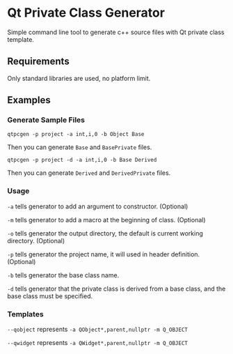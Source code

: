 # Qt Private Class Generator

Simple command line tool to generate c++ source files with Qt private class template.

## Requirements

Only standard libraries are used, no platform limit.

## Examples

### Generate Sample Files

````
qtpcgen -p project -a int,i,0 -b Object Base
````

Then you can generate `Base` and `BasePrivate` files.

````
qtpcgen -p project -d -a int,i,0 -b Base Derived
````

Then you can generate `Derived` and `DerivedPrivate` files.

### Usage

`-a` tells generator to add an argument to constructor. (Optional)

`-m` tells generator to add a macro at the beginning of class. (Optional)

`-o` tells generator the output directory, the default is current working directory. (Optional)

`-p` tells generator the project name, it will used in header definition. (Optional)

`-b` tells generator the base class name.

`-d` tells generator that the private class is derived from a base class, and the base class must be specified.

### Templates

`--qobject` represents `-a QObject*,parent,nullptr -m Q_OBJECT`

`--qwidget` represents `-a QWidget*,parent,nullptr -m Q_OBJECT`
